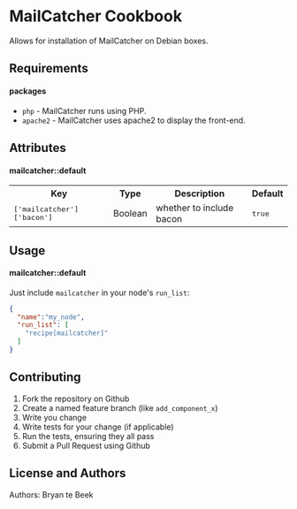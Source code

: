 MailCatcher Cookbook
====================
Allows for installation of MailCatcher on Debian boxes.

Requirements
------------

#### packages
- `php` - MailCatcher runs using PHP.
- `apache2` - MailCatcher uses apache2 to display the front-end.

Attributes
----------
#### mailcatcher::default
<table>
  <tr>
    <th>Key</th>
    <th>Type</th>
    <th>Description</th>
    <th>Default</th>
  </tr>
  <tr>
    <td><tt>['mailcatcher']['bacon']</tt></td>
    <td>Boolean</td>
    <td>whether to include bacon</td>
    <td><tt>true</tt></td>
  </tr>
</table>

Usage
-----
#### mailcatcher::default
Just include `mailcatcher` in your node's `run_list`:

```json
{
  "name":"my_node",
  "run_list": [
    "recipe[mailcatcher]"
  ]
}
```

Contributing
------------

1. Fork the repository on Github
2. Create a named feature branch (like `add_component_x`)
3. Write you change
4. Write tests for your change (if applicable)
5. Run the tests, ensuring they all pass
6. Submit a Pull Request using Github

License and Authors
-------------------
Authors: Bryan te Beek
